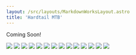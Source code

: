 ```yaml
---
layout: /src/layouts/MarkdownWorksLayout.astro
title: 'Hardtail MTB'
---
```


Coming Soon!


<div class="markdown_img_container">
<img class="markdown_image" src="/major_projects/hardtail_mtb/cover_img.webp">
<img class="markdown_image" src="/major_projects/hardtail_mtb/dropout3.webp">
<img class="markdown_image" src="/major_projects/hardtail_mtb/dropout4.webp">
<img class="markdown_image" src="/major_projects/hardtail_mtb/welding_practice.webp">
<img class="markdown_image" src="/major_projects/hardtail_mtb/seat_tube.webp">
<img class="markdown_image" src="/major_projects/hardtail_mtb/front_triangle.webp">
<img class="markdown_image" src="/major_projects/hardtail_mtb/yoke1.webp">
<img class="markdown_image" src="/major_projects/hardtail_mtb/yoke2.webp">
<img class="markdown_image" src="/major_projects/hardtail_mtb/frame1.webp">
<img class="markdown_image" src="/major_projects/hardtail_mtb/frame2.webp">
<img class="markdown_image" src="/major_projects/hardtail_mtb/powdercoat.webp">
<img class="markdown_image" src="/major_projects/hardtail_mtb/reaming.webp">
<img class="markdown_image" src="/major_projects/hardtail_mtb/full_bike.webp">
<img class="markdown_image" src="/major_projects/hardtail_mtb/bike_rear.webp">

</div>